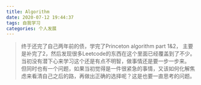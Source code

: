 ```yaml
---
title: Algorithm
date: 2020-07-12 19:44:37
tags: 自我学习
categories: 个人发展
---
```


> 终于还完了自己两年前的债，学完了Princeton algorithm part 1&2， 主要是补完了2，然后发现很多Leetcode的东西在这个里面已经覆盖到了不少。当初没有潜下心来学习这个还是有点不明智，做事情还是要一步一步来。
> 但同时也有一个问题，如果当初觉得是一件很紧急的事情，又该如何化解焦虑来看清自己之后的路，再做出正确的选择呢？这是也要一直思考的问题。


